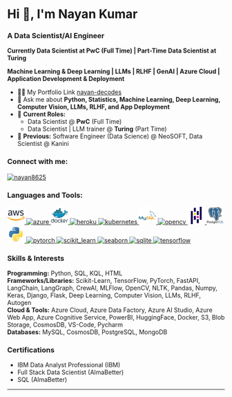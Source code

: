# Hi 👋, I'm Nayan Kumar

### A Data Scientist/AI Engineer  
**Currently Data Scientist at PwC (Full Time) | Part-Time Data Scientist at Turing**


**Machine Learning & Deep Learning | LLMs | RLHF | GenAI | Azure Cloud | Application Development & Deployment**

- 👨‍💻 My Portfolio Link [nayan-decodes](https://nayan-decodes.abacusai.app/)
- 💬 Ask me about **Python, Statistics, Machine Learning, Deep Learning, Computer Vision, LLMs, RLHF, and App Deployment**
- 🏢 **Current Roles:**
  - Data Scientist @ **PwC** (Full Time)
  - Data Scientist | LLM trainer @ **Turing** (Part Time)
- 🏢 **Previous:** Software Engineer (Data Science) @ NeoSOFT, Data Scientist @ Kanini

### Connect with me:
<p align="left">
  <a href="https://www.linkedin.com/in/nayan8625/" target="blank">
    <img align="center" src="https://avatars.githubusercontent.com/u/94130521?v=4" alt="nayan8625" height="30" width="40" />
  </a>
</p>

### Languages and Tools:
<p align="left">
  <a href="https://aws.amazon.com" target="_blank" rel="noreferrer">
    <img src="https://raw.githubusercontent.com/devicons/devicon/master/icons/amazonwebservices/amazonwebservices-original-wordmark.svg" alt="aws" width="40" height="40"/>
  </a>
  <a href="https://azure.microsoft.com/en-in/" target="_blank" rel="noreferrer">
    <img src="https://www.vectorlogo.zone/logos/microsoft_azure/microsoft_azure-icon.svg" alt="azure" width="40" height="40"/>
  </a>
  <a href="https://www.docker.com/" target="_blank" rel="noreferrer">
    <img src="https://raw.githubusercontent.com/devicons/devicon/master/icons/docker/docker-original-wordmark.svg" alt="docker" width="40" height="40"/>
  </a>
  <a href="https://heroku.com" target="_blank" rel="noreferrer">
    <img src="https://www.vectorlogo.zone/logos/heroku/heroku-icon.svg" alt="heroku" width="40" height="40"/>
  </a>
  <a href="https://kubernetes.io" target="_blank" rel="noreferrer">
    <img src="https://www.vectorlogo.zone/logos/kubernetes/kubernetes-icon.svg" alt="kubernetes" width="40" height="40"/>
  </a>
  <a href="https://www.mysql.com/" target="_blank" rel="noreferrer">
    <img src="https://raw.githubusercontent.com/devicons/devicon/master/icons/mysql/mysql-original-wordmark.svg" alt="mysql" width="40" height="40"/>
  </a>
  <a href="https://opencv.org/" target="_blank" rel="noreferrer">
    <img src="https://www.vectorlogo.zone/logos/opencv/opencv-icon.svg" alt="opencv" width="40" height="40"/>
  </a>
  <a href="https://pandas.pydata.org/" target="_blank" rel="noreferrer">
    <img src="https://raw.githubusercontent.com/devicons/devicon/2ae2a900d2f041da66e950e4d48052658d850630/icons/pandas/pandas-original.svg" alt="pandas" width="40" height="40"/>
  </a>
  <a href="https://www.postgresql.org" target="_blank" rel="noreferrer">
    <img src="https://raw.githubusercontent.com/devicons/devicon/master/icons/postgresql/postgresql-original-wordmark.svg" alt="postgresql" width="40" height="40"/>
  </a>
  <a href="https://www.python.org" target="_blank" rel="noreferrer">
    <img src="https://raw.githubusercontent.com/devicons/devicon/master/icons/python/python-original.svg" alt="python" width="40" height="40"/>
  </a>
  <a href="https://pytorch.org/" target="_blank" rel="noreferrer">
    <img src="https://www.vectorlogo.zone/logos/pytorch/pytorch-icon.svg" alt="pytorch" width="40" height="40"/>
  </a>
  <a href="https://scikit-learn.org/" target="_blank" rel="noreferrer">
    <img src="https://upload.wikimedia.org/wikipedia/commons/0/05/Scikit_learn_logo_small.svg" alt="scikit_learn" width="40" height="40"/>
  </a>
  <a href="https://seaborn.pydata.org/" target="_blank" rel="noreferrer">
    <img src="https://seaborn.pydata.org/_images/logo-mark-lightbg.svg" alt="seaborn" width="40" height="40"/>
  </a>
  <a href="https://www.sqlite.org/" target="_blank" rel="noreferrer">
    <img src="https://www.vectorlogo.zone/logos/sqlite/sqlite-icon.svg" alt="sqlite" width="40" height="40"/>
  </a>
  <a href="https://www.tensorflow.org" target="_blank" rel="noreferrer">
    <img src="https://www.vectorlogo.zone/logos/tensorflow/tensorflow-icon.svg" alt="tensorflow" width="40" height="40"/>
  </a>
</p>

### Skills & Interests

**Programming:** Python, SQL, KQL, HTML  
**Frameworks/Libraries:** Scikit-Learn, TensorFlow, PyTorch, FastAPI, LangChain, LangGraph, CrewAI, MLFlow, OpenCV, NLTK, Pandas, Numpy, Keras, Django, Flask, Deep Learning, Computer Vision, LLMs, RLHF, Autogen  
**Cloud & Tools:** Azure Cloud, Azure Data Factory, Azure AI Studio, Azure Web App, Azure Cognitive Service, PowerBI, HuggingFace, Docker, S3, Blob Storage, CosmosDB, VS-Code, Pycharm  
**Databases:** MySQL, CosmosDB, PostgreSQL, MongoDB

### Certifications

- IBM Data Analyst Professional (IBM)
- Full Stack Data Scientist (AlmaBetter)
- SQL (AlmaBetter)

---
